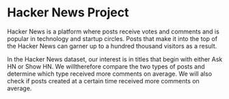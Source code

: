 # Hacker News Project
Hacker News is a platform where posts receive votes and comments and is popular in technology and startup circles. Posts that make it into the top of the Hacker News can garner up to a hundred thousand visitors as a result.

In the Hacker News dataset, our interest is in titles that begin with either Ask HN or Show HN. We willtherefore compare the two types of posts and determine which type received more comments on average. We will also check if posts created at a certain time received more comments on average.

